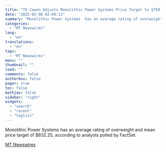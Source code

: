 ```yaml
---
title: "TD Cowen Adjusts Monolithic Power Systems Price Target to $750 From $720"
date: "2025-02-08 02:00:12"
summary: "Monolithic Power Systems  has an average rating of overweight and mean price target of $832.25, according to analysts polled by FactSet."
categories:
  - "MT Newswires"
lang:
  - "en"
translations:
  - "en"
tags:
  - "MT Newswires"
menu: ""
thumbnail: ""
lead: ""
comments: false
authorbox: false
pager: true
toc: false
mathjax: false
sidebar: "right"
widgets:
  - "search"
  - "recent"
  - "taglist"
---
```


Monolithic Power Systems has an average rating of overweight and mean price target of $832.25, according to analysts polled by FactSet.

[MT Newswires](https://www.tradingview.com/news/mtnewswires.com:20250207:A3312920:0/)

